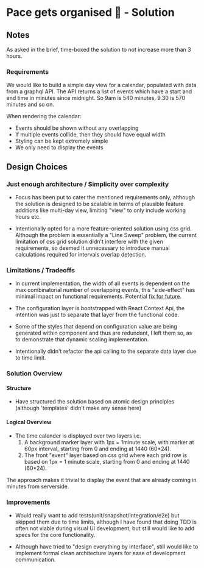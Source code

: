 # Pace gets organised 📅 - Solution

## Notes
As asked in the brief, time-boxed the solution to not increase more than 3 hours.

### Requirements
We would like to build a simple day view for a calendar, populated with data from a graphql API. The API returns a list of events which have a start and end time in minutes since midnight. So 9am is 540 minutes, 9.30 is 570 minutes and so on.

When rendering the calendar:

- Events should be shown without any overlapping
- If multiple events collide, then they should have equal width
- Styling can be kept extremely simple
- We only need to display the events

## Design Choices
### Just enough architecture / Simplicity over complexity
- Focus has been put to cater the mentioned requirements only, although the solution is designed to be
scalable in terms of plausible feature additions like multi-day view, limiting "view" to only include
working hours etc.

- Intentionally opted for a more feature-oriented solution using css grid. Although the problem is essentially a
"Line Sweep" problem, the current limitation of css grid solution didn't interfere with the given requirements,
so deemed it unnecessary to introduce manual calculations required for intervals overlap detection.

### Limitations / Tradeoffs
- In current implementation, the width of all events is dependent on the max combinatorial number of overlapping events,
this "side-effect" has minimal impact on functional requirements. Potential [fix for future](https://github.com/w3c/csswg-drafts/issues/2402).

- The configuration layer is bootstrapped with React Context Api, the intention was just to separate 
that layer from the functional code.

- Some of the styles that depend on configuration value are being generated within component and thus are redundant,
I left them so, as to demonstrate that dynamic scaling implementation.

- Intentionally didn't refactor the api calling to the separate data layer due to time limit.

### Solution Overview
#### Structure
- Have structured the solution based on atomic design principles (although 'templates' didn't make any sense here)

#### Logical Overview
- The time calender is displayed over two layers i.e.
  1. A background marker layer with 1px = 1minute scale, with marker at 60px interval, starting from 0 and ending at 1440 (60*24).
  2. The front "event" layer based on css grid where each grid row is based on 1px = 1 minute scale, starting from 0 and ending at 1440 (60*24).

The approach makes it trivial to display the event that are already coming in minutes from serverside.

### Improvements
- Would really want to add tests(unit/snapshot/integration/e2e) but skipped them due to time limits, although I have found that doing TDD 
is often not viable during visual UI development, but still would like to add specs for the core functionality.

- Although have tried to "design everything by interface", still would like to implement formal clean architecture layers
for ease of development communication.
